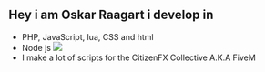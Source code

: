 ## Hey i am Oskar Raagart i develop in 
 - PHP, JavaScript, lua, CSS and html
 - Node js ![](noice.gif)
 - I make a lot of scripts for the CitizenFX Collective A.K.A FiveM

